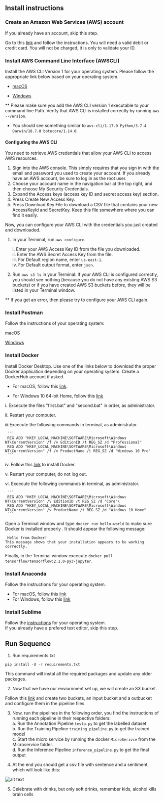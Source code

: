 ## Install instructions

### Create an Amazon Web Services (AWS) account


If you already have an account, skip this step.

Go to this [link](https://signin.aws.amazon.com/signin?redirect_uri=https%3A%2F%2Fportal.aws.amazon.com%2Fbilling%2Fsignup%2Fresume&client_id=signup) and follow the instructions.
You will need a valid debit or credit card. You will not be charged, it is only to validate your ID.


### Install AWS Command Line Interface (AWSCLI)

Install the AWS CLI Version 1 for your operating system. Please follow the appropriate link below based on your operating system.

* [macOS](https://docs.aws.amazon.com/cli/latest/userguide/install-macos.html)

* [Windows](https://docs.aws.amazon.com/cli/latest/userguide/install-windows.html#install-msi-on-windows)

** Please make sure you add the AWS CLI version 1 executable to your command line Path.
Verify that AWS CLI is installed correctly by running `aws --version`.

* You should see something similar to `aws-cli/1.17.0 Python/3.7.4 Darwin/18.7.0 botocore/1.14.0`.

#### Configuring the AWS CLI

You need to retrieve AWS credentials that allow your AWS CLI to access AWS resources.

1. Sign into the AWS console. This simply requires that you sign in with the email and password you used to create your account.
If you already have an AWS account, be sure to log in as the root user.
2. Choose your account name in the navigation bar at the top right, and then choose My Security Credentials.
3. Expand the Access keys (access key ID and secret access key) section.
4. Press Create New Access Key.
5. Press Download Key File to download a CSV file that contains your new AccessKeyId and SecretKey. Keep this file somewhere where you can find it easily.

Now, you can configure your AWS CLI with the credentials you just created and downloaded.

1. In your Terminal, run `aws configure`.

   i. Enter your AWS Access Key ID from the file you downloaded.\
   ii. Enter the AWS Secret Access Key from the file.\
   iii. For Default region name, enter `us-east-1`.\
   iv. For Default output format, enter `json`.

2. Run `aws s3 ls` in your Terminal. If your AWS CLI is configured correctly, you should see nothing (because you do not have any existing AWS S3 buckets) or if you have created AWS S3 buckets before, they will be listed in your Terminal window.

** If you get an error, then please try to configure your AWS CLI again.

### Install Postman

Follow the instructions of your operating system:

[macOS](https://learning.postman.com/docs/postman/launching-postman/installation-and-updates/#installing-postman-on-mac)

[Windows](https://learning.postman.com/docs/postman/launching-postman/installation-and-updates/#installing-postman-on-windows)

### Install Docker

Install Docker Desktop. Use one of the links below to download the proper Docker application depending on your operating system. Create a DockerHub account if asked.

* For macOS, follow this [link](https://docs.docker.com/docker-for-mac/install/).

* For Windows 10 64-bit Home, follow this [link](https://docs.docker.com/docker-for-windows/install/)

 i.  Excecute the files "first.bat" and "second.bat" in order, as administrator.

 ii. Restart your computer.

 iii.Excecute the following commands in terminal, as administrator.
 
     ```
     REG ADD "HKEY_LOCAL_MACHINE\SOFTWARE\Microsoft\Windows NT\CurrentVersion" /f /v EditionID /t REG_SZ /d "Professional"
     REG ADD "HKEY_LOCAL_MACHINE\SOFTWARE\Microsoft\Windows NT\CurrentVersion" /f /v ProductName /t REG_SZ /d "Windows 10 Pro"
     ```
     
 iv. Follow this [link](https://docs.docker.com/docker-for-windows/install/) to install Docker.
 
 v.  Restart your computer, do not log out.

 vi. Excecute the following commands in terminal, as administrator.
 
     ```
     REG ADD "HKEY_LOCAL_MACHINE\SOFTWARE\Microsoft\Windows NT\CurrentVersion" /v EditionID /t REG_SZ /d "Core"\
     REG ADD "HKEY_LOCAL_MACHINE\SOFTWARE\Microsoft\Windows NT\CurrentVersion" /v ProductName /t REG_SZ /d "Windows 10 Home"
     ```

Open a Terminal window and type `docker run hello-world` to make sure Docker is installed properly . It should appear the following message:

`` Hello from Docker!``  
``This message shows that your installation appears to be working correctly.``

Finally, in the Terminal window excecute `docker pull tensorflow/tensorflow:2.1.0-py3-jupyter`.

### Install Anaconda

Follow the instructions for your operating system.

* For macOS, follow this [link](https://docs.anaconda.com/anaconda/install/mac-os/)
* For Windows, follow this [link](https://docs.anaconda.com/anaconda/install/windows/)


### Install Sublime

Follow the [instructions](https://www.sublimetext.com/3) for your operating system.\
If you already have a prefered text editor, skip this step.


## Run Sequence

1. Run requirements.txt
```
pip install -U -r requirements.txt
```
This command will instal all the required packages and update any older packages.

2. Now that we have our enviornment set up, we will create an S3 bucket.

Follow this [link](https://docs.aws.amazon.com/AmazonS3/latest/gsg/CreatingABucket.html) and create two buckets, an input bucket and a outbucket and configure them in the pipeline files.

3. Now, run the pipelines in the following order, you find the instructions of running each pipeline in their respective folders:\
a. Run the Annotation Pipeline `testp.py` to get the labelled dataset\
b. Run the Training Pipeline `training_pipeline.py` to get the trained model\
c. Start the micro service by running the docker `MicroSerivce` from the Microservice folder.\
d. Run the Inference Pipeline `inference_pipeline.py` to get the final output

4. At the end you should get a csv file with sentence and a sentiment, which will look like this:

![alt text](https://github.com/siddhant07/CaseStudy2/blob/master/Images/Final_outout.png)

5. Celebrate with drinks, but only soft drinks, remember kids, alcohol kills brain cells

